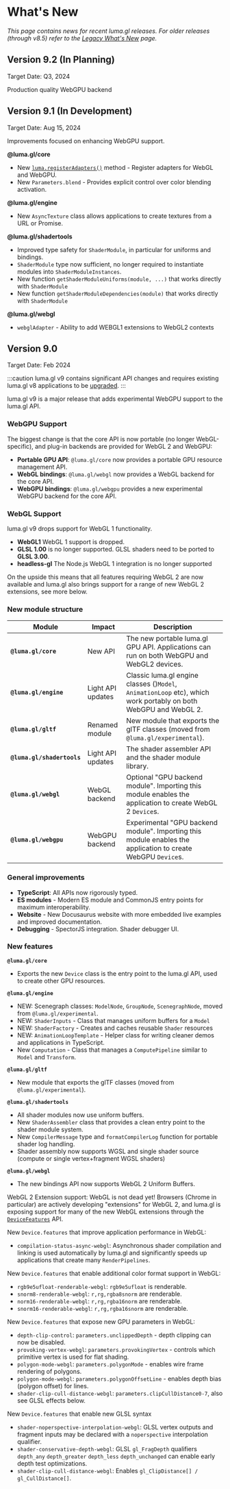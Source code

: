 # What's New

*This page contains news for recent luma.gl releases. For older releases (through v8.5) refer to the  [Legacy What's New](/docs/legacy/legacy-upgrade-guide) page.*

## Version 9.2 (In Planning)

Target Date: Q3, 2024

Production quality WebGPU backend

## Version 9.1 (In Development)

Target Date: Aug 15, 2024

Improvements focused on enhancing WebGPU support.

**@luma.gl/core**

- New [`luma.registerAdapters()`](/docs/api-reference/core/luma#lumaregisteradapters) method - Register adapters for WebGL and WebGPU.
- New `Parameters.blend` - Provides explicit control over color blending activation.

**@luma.gl/engine**

- New `AsyncTexture` class allows applications to create textures from a URL or Promise.

**@luma.gl/shadertools**

- Improved type safety for `ShaderModule`, in particular for uniforms and bindings.
- `ShaderModule` type now sufficient, no longer required to instantiate modules into `ShaderModuleInstances`.
- New function `getShaderModuleUniforms(module, ...)` that works directly with `ShaderModule`
- New function `getShaderModuleDependencies(module)`  that works directly with `ShaderModule`

**@luma.gl/webgl**

- `webglAdapter` - Ability to add WEBGL1 extensions to WebGL2 contexts

## Version 9.0

Target Date: Feb 2024

:::caution
luma.gl v9 contains significant API changes and requires existing luma.gl v8 applications to be [upgraded](/docs/upgrade-guide).
:::

luma.gl v9 is a major release that adds experimental WebGPU support to the luma.gl API.

### WebGPU Support

The biggest change is that the core API is now portable (no longer WebGL-specific), and plug-in backends are provided for WebGL 2 and WebGPU:

- **Portable GPU API**: `@luma.gl/core` now provides a portable GPU resource management API.
- **WebGL bindings**: `@luma.gl/webgl` now provides a WebGL backend for the core API.
- **WebGPU bindings**: `@luma.gl/webgpu` provides a new experimental WebGPU backend for the core API.

### WebGL Support

luma.gl v9 drops support for WebGL 1 functionality.

- **WebGL1** WebGL 1 support is dropped.
- **GLSL 1.00** is  no longer supported. GLSL shaders need to be ported to **GLSL 3.00**.
- **headless-gl** The Node.js WebGL 1 integration is no longer supported

On the upside this means that all features requiring WebGL 2 are now available and luma.gl also brings support for a range of new WebGL 2 extensions, see more below.

### New module structure

| Module                     | Impact            | Description                                                                                                     |
| -------------------------- | ----------------- | --------------------------------------------------------------------------------------------------------------- |
| **`@luma.gl/core`**        | New API           | The new portable luma.gl GPU API. Applications can run on both WebGPU and WebGL2 devices.                       |
| **`@luma.gl/engine`**      | Light API updates | Classic luma.gl engine classes ()`Model`, `AnimationLoop` etc), which work portably on both WebGPU and WebGL 2. |
| **`@luma.gl/gltf`**        | Renamed module    | New module that exports the glTF classes (moved from `@luma.gl/experimental`).                                  |
| **`@luma.gl/shadertools`** | Light API updates | The shader assembler API and the shader module library.                                                         |
| **`@luma.gl/webgl`**       | WebGL backend     | Optional "GPU backend module". Importing this module enables the application to create WebGL 2 `Device`s.       |
| **`@luma.gl/webgpu`**      | WebGPU backend    | Experimental "GPU backend module". Importing this module enables the application to create WebGPU `Device`s.    |

### General improvements

- **TypeScript**: All APIs now rigorously typed.
- **ES modules** - Modern ES module and CommonJS entry points for maximum interoperability.
- **Website** - New Docusaurus website with more embedded live examples and improved documentation.
- **Debugging** - SpectorJS integration. Shader debugger UI.

### New features

**`@luma.gl/core`**

- Exports the new `Device` class is the entry point to the luma.gl API, used to create other GPU resources.

**`@luma.gl/engine`**

- NEW: Scenegraph classes: `ModelNode`, `GroupNode`, `ScenegraphNode`, moved from `@luma.gl/experimental`.
- NEW: `ShaderInputs` - Class that manages uniform buffers for a `Model`
- NEW: `ShaderFactory` - Creates and caches reusable `Shader` resources
- NEW: `AnimationLoopTemplate` - Helper class for writing cleaner demos and applications in TypeScript.
- New `Computation` - Class that manages a `ComputePipeline` similar to `Model` and `Transform`.

**`@luma.gl/gltf`**

- New module that exports the glTF classes (moved from `@luma.gl/experimental`).

**`@luma.gl/shadertools`**

- All shader modules now use uniform buffers.
- New `ShaderAssembler` class that provides a clean entry point to the shader module system.
- New `CompilerMessage` type and `formatCompilerLog` function for portable shader log handling.
- Shader assembly now supports WGSL and single shader source (compute or single vertex+fragment WGSL shaders)

**`@luma.gl/webgl`** 

- The new bindings API now supports WebGL 2 Uniform Buffers.

WebGL 2 Extension support: WebGL is not dead yet! Browsers (Chrome in particular) 
are actively developing "extensions" for WebGL 2, 
and luma.gl is exposing support for many of the new WebGL extensions through the 
[`DeviceFeatures`](/docs/api-reference/core/device-features) API.

New `Device.features` that improve application performance in WebGL:
- `compilation-status-async-webgl`: Asynchronous shader compilation and linking is used automatically by luma.gl and significantly speeds up applications that create many `RenderPipelines`. 

New `Device.features` that enable additional color format support in WebGL:
- `rgb9e5ufloat-renderable-webgl`: `rgb9e5ufloat` is renderable.
- `snorm8-renderable-webgl`: `r,rg,rgba8snorm` are renderable.
- `norm16-renderable-webgl`: `r,rg,rgba16norm` are renderable. 
- `snorm16-renderable-webgl`: `r,rg,rgba16snorm` are renderable.

New `Device.features` that expose new GPU parameters in WebGL:
- `depth-clip-control`: `parameters.unclippedDepth` - depth clipping can now be disabled.
- `provoking-vertex-webgl`: `parameters.provokingVertex` - controls which primitive vertex is used for flat shading. 
- `polygon-mode-webgl`: `parameters.polygonMode` - enables wire frame rendering of polygons.
- `polygon-mode-webgl`: `parameters.polygonOffsetLine` - enables depth bias (polygon offset) for lines. 
- `shader-clip-cull-distance-webgl`: `parameters.clipCullDistance0-7`, also see GLSL effects below.

New `Device.features` that enable new GLSL syntax
- `shader-noperspective-interpolation-webgl`: GLSL vertex outputs and fragment inputs may be declared with a `noperspective` interpolation qualifier.
- `shader-conservative-depth-webgl`: GLSL `gl_FragDepth` qualifiers `depth_any` `depth_greater` `depth_less` `depth_unchanged` can enable early depth test optimizations.
- `shader-clip-cull-distance-webgl`: Enables `gl_ClipDistance[] / gl_CullDistance[]`.

